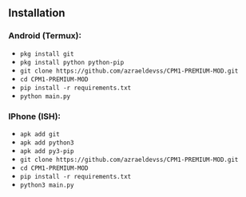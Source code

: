 ## Installation

### Android (Termux):

- `pkg install git`
- `pkg install python python-pip`
- `git clone https://github.com/azraeldevss/CPM1-PREMIUM-MOD.git`
- `cd CPM1-PREMIUM-MOD`
- `pip install -r requirements.txt`
- `python main.py`

### IPhone (ISH):

- `apk add git`
- `apk add python3`
- `apk add py3-pip`
- `git clone https://github.com/azraeldevss/CPM1-PREMIUM-MOD.git`
- `cd CPM1-PREMIUM-MOD`
- `pip install -r requirements.txt`
- `python3 main.py`
